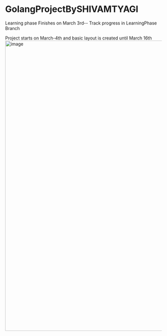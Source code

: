 # GolangProjectBySHIVAMTYAGI

Learning phase Finishes on March 3rd-- Track progress in LearningPhase Branch

Project starts on March-4th and basic layout is created until March 16th
<img width="930" alt="image" src="https://user-images.githubusercontent.com/60812924/158696454-6d9aabc5-3481-4772-80b0-578dedafcf19.png">


  
